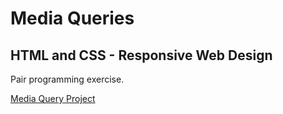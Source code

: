 # Media Queries

## HTML and CSS - Responsive Web Design 

Pair programming exercise.

[Media Query Project](https://ramaj-greg-media-queries-exercise.github.io/media-queries-exercise/)
